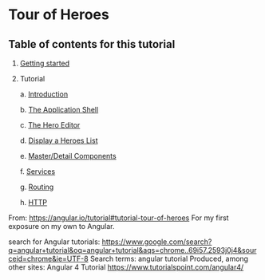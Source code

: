 # Tour of Heroes

## Table of contents for this tutorial
1. [Getting started](https://angular.io/guide/quickstart#getting-started)
2. Tutorial

    a. [Introduction](https://angular.io/tutorial#tutorial-tour-of-heroes)

    b. [The Application Shell](https://angular.io/tutorial/toh-pt0#the-application-shell)

    c. [The Hero Editor](https://angular.io/tutorial/toh-pt1#the-hero-editor)

    d. [Display a Heroes List](https://angular.io/tutorial/toh-pt2#display-a-heroes-list)

    e. [Master/Detail Components](https://angular.io/tutorial/toh-pt3#masterdetail-components)

    f. [Services](https://angular.io/tutorial/toh-pt4#services)

    g. [Routing](https://angular.io/tutorial/toh-pt5#routing)

    h. [HTTP](https://angular.io/tutorial/toh-pt6)

From: https://angular.io/tutorial#tutorial-tour-of-heroes
For my first exposure on my own to Angular.

search for Angular tutorials: https://www.google.com/search?q=angular+tutorial&oq=angular+tutorial&aqs=chrome..69i57.2593j0j4&sourceid=chrome&ie=UTF-8
Search terms: angular tutorial
Produced, among other sites:
Angular 4 Tutorial
https://www.tutorialspoint.com/angular4/
